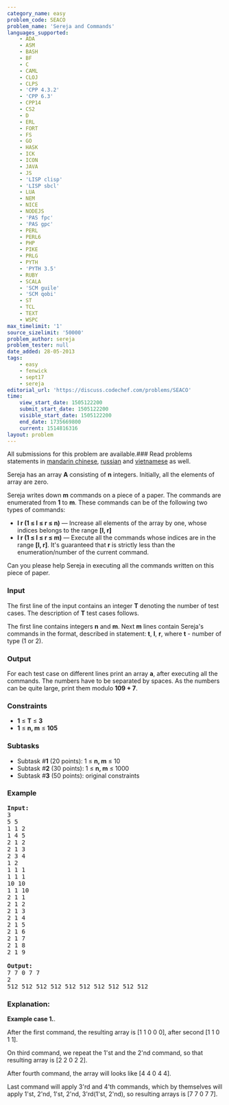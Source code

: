 ```yaml
---
category_name: easy
problem_code: SEACO
problem_name: 'Sereja and Commands'
languages_supported:
    - ADA
    - ASM
    - BASH
    - BF
    - C
    - CAML
    - CLOJ
    - CLPS
    - 'CPP 4.3.2'
    - 'CPP 6.3'
    - CPP14
    - CS2
    - D
    - ERL
    - FORT
    - FS
    - GO
    - HASK
    - ICK
    - ICON
    - JAVA
    - JS
    - 'LISP clisp'
    - 'LISP sbcl'
    - LUA
    - NEM
    - NICE
    - NODEJS
    - 'PAS fpc'
    - 'PAS gpc'
    - PERL
    - PERL6
    - PHP
    - PIKE
    - PRLG
    - PYTH
    - 'PYTH 3.5'
    - RUBY
    - SCALA
    - 'SCM guile'
    - 'SCM qobi'
    - ST
    - TCL
    - TEXT
    - WSPC
max_timelimit: '1'
source_sizelimit: '50000'
problem_author: sereja
problem_tester: null
date_added: 28-05-2013
tags:
    - easy
    - fenwick
    - sept17
    - sereja
editorial_url: 'https://discuss.codechef.com/problems/SEACO'
time:
    view_start_date: 1505122200
    submit_start_date: 1505122200
    visible_start_date: 1505122200
    end_date: 1735669800
    current: 1514816316
layout: problem
---
```

All submissions for this problem are available.### Read problems statements in [mandarin chinese](http://www.codechef.com/download/translated/SEPT17/mandarin/SEACO.pdf), [russian](http://www.codechef.com/download/translated/SEPT17/russian/SEACO.pdf) and [vietnamese](http://www.codechef.com/download/translated/SEPT17/vietnamese/SEACO.pdf) as well.

Sereja has an array **A** consisting of **n** integers. Initially, all the elements of array are zero.

Sereja writes down **m** commands on a piece of a paper. The commands are enumerated from **1** to **m**. These commands can be of the following two types of commands:

- **l r (1 ≤ l ≤ r ≤ n)** — Increase all elements of the array by one, whose indices belongs to the range **\[l, r\]**
- **l r (1 ≤ l ≤ r ≤ m)** — Execute all the commands whose indices are in the range **\[l, r\]**. It's guaranteed that **r** is strictly less than the enumeration/number of the current command.
 
Can you please help Sereja in executing all the commands written on this piece of paper.

### Input

The first line of the input contains an integer **T** denoting the number of test cases. The description of **T** test cases follows.

The first line contains integers **n** and **m**. Next **m** lines contain Sereja's commands in the format, described in statement: **t**, **l**, **r**, where **t** - number of type (1 or 2).

### Output

For each test case on different lines print an array **a**, after executing all the commands. The numbers have to be separated by spaces. As the numbers can be quite large, print them modulo **109 + 7**.

### Constraints

- **1** ≤ **T** ≤ **3**
- **1** ≤ **n, m** ≤ **105**

### Subtasks

- Subtask #**1** (20 points): 1 ≤ **n, m** ≤ 10
- Subtask #**2** (30 points): 1 ≤ **n, m** ≤ 1000
- Subtask #**3** (50 points): original constraints

### Example

<pre><b>Input:</b>
3
5 5
1 1 2
1 4 5
2 1 2
2 1 3
2 3 4
1 2
1 1 1
1 1 1
10 10
1 1 10
2 1 1
2 1 2
2 1 3
2 1 4
2 1 5
2 1 6
2 1 7
2 1 8
2 1 9

<b>Output:</b>
7 7 0 7 7
2
512 512 512 512 512 512 512 512 512 512
</pre>
### Explanation:

**Example case 1.**.

After the first command, the resulting array is \[1 1 0 0 0\], after second \[1 1 0 1 1\].

On third command, we repeat the 1'st and the 2'nd command, so that resulting array is \[2 2 0 2 2\].

After fourth command, the array will looks like \[4 4 0 4 4\].

Last command will apply 3'rd and 4'th commands, which by themselves will apply 1'st, 2'nd, 1'st, 2'nd, 3'rd(1'st, 2'nd), so resulting arrays is \[7 7 0 7 7\].
